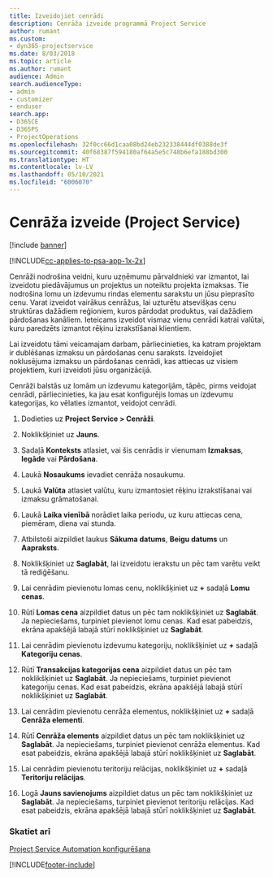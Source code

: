 ```yaml
---
title: Izveidojiet cenrādi
description: Cenrāža izveide programmā Project Service
author: rumant
ms.custom:
- dyn365-projectservice
ms.date: 8/03/2018
ms.topic: article
ms.author: rumant
audience: Admin
search.audienceType:
- admin
- customizer
- enduser
search.app:
- D365CE
- D365PS
- ProjectOperations
ms.openlocfilehash: 32f0cc66d1caa08bd24eb232338444df0388de3f
ms.sourcegitcommit: 40f68387f594180af64a5e5c748b6efa188bd300
ms.translationtype: HT
ms.contentlocale: lv-LV
ms.lasthandoff: 05/10/2021
ms.locfileid: "6006070"
---
```

# <a name="create-a-price-list-project-service"></a>Cenrāža izveide (Project Service)

[!include [banner](../includes/psa-now-project-operations.md)]

[!INCLUDE[cc-applies-to-psa-app-1x-2x](../includes/cc-applies-to-psa-app-1x-2x.md)]

Cenrāži nodrošina veidni, kuru uzņēmumu pārvaldnieki var izmantot, lai izveidotu piedāvājumus un projektus un noteiktu projekta izmaksas. Tie nodrošina lomu un izdevumu rindas elementu sarakstu un jūsu pieprasīto cenu. Varat izveidot vairākus cenrāžus, lai uzturētu atsevišķas cenu struktūras dažādiem reģioniem, kuros pārdodat produktus, vai dažādiem pārdošanas kanāliem. Ieteicams izveidot vismaz vienu cenrādi katrai valūtai, kuru paredzēts izmantot rēķinu izrakstīšanai klientiem.  
  
Lai izveidotu tāmi veicamajam darbam, pārliecinieties, ka katram projektam ir dublēšanas izmaksu un pārdošanas cenu saraksts. Izveidojiet noklusējuma izmaksu un pārdošanas cenrādi, kas attiecas uz visiem projektiem, kuri izveidoti jūsu organizācijā.  
  
Cenrāži balstās uz lomām un izdevumu kategorijām, tāpēc, pirms veidojat cenrādi, pārliecinieties, ka jau esat konfigurējis lomas un izdevumu kategorijas, ko vēlaties izmantot, veidojot cenrādi.  
  
1.  Dodieties uz **Project Service > Cenrāži**.  
  
2.  Noklikšķiniet uz **Jauns**.  
  
3.  Sadaļā **Konteksts** atlasiet, vai šis cenrādis ir vienumam **Izmaksas**, **Iegāde** vai **Pārdošana**.  
  
4.  Laukā **Nosaukums** ievadiet cenrāža nosaukumu.  
  
5.  Laukā **Valūta** atlasiet valūtu, kuru izmantosiet rēķinu izrakstīšanai vai izmaksu grāmatošanai.  
  
6.  Laukā **Laika vienībā** norādiet laika periodu, uz kuru attiecas cena, piemēram, diena vai stunda.  
  
7.  Atbilstoši aizpildiet laukus **Sākuma datums**, **Beigu datums** un **Aapraksts**.  
  
8.  Noklikšķiniet uz **Saglabāt**, lai izveidotu ierakstu un pēc tam varētu veikt tā rediģēšanu.  
  
9. Lai cenrādim pievienotu lomas cenu, noklikšķiniet uz **+** sadaļā **Lomu cenas**.  
  
10. Rūtī **Lomas cena** aizpildiet datus un pēc tam noklikšķiniet uz **Saglabāt**. Ja nepieciešams, turpiniet pievienot lomu cenas. Kad esat pabeidzis, ekrāna apakšējā labajā stūrī noklikšķiniet uz **Saglabāt**.  
  
11. Lai cenrādim pievienotu izdevumu kategoriju, noklikšķiniet uz **+** sadaļā **Kategoriju cenas**.  
  
12. Rūtī **Transakcijas kategorijas cena** aizpildiet datus un pēc tam noklikšķiniet uz **Saglabāt**. Ja nepieciešams, turpiniet pievienot kategoriju cenas. Kad esat pabeidzis, ekrāna apakšējā labajā stūrī noklikšķiniet uz **Saglabāt**.  
  
13. Lai cenrādim pievienotu cenrāža elementus, noklikšķiniet uz **+** sadaļā **Cenrāža elementi**.  
  
14. Rūtī **Cenrāža elements** aizpildiet datus un pēc tam noklikšķiniet uz **Saglabāt**. Ja nepieciešams, turpiniet pievienot cenrāža elementus. Kad esat pabeidzis, ekrāna apakšējā labajā stūrī noklikšķiniet uz **Saglabāt**.  
  
15. Lai cenrādim pievienotu teritoriju relācijas, noklikšķiniet uz **+** sadaļā **Teritoriju relācijas**.  
  
16. Logā **Jauns savienojums** aizpildiet datus un pēc tam noklikšķiniet uz **Saglabāt**. Ja nepieciešams, turpiniet pievienot teritoriju relācijas. Kad esat pabeidzis, ekrāna apakšējā labajā stūrī noklikšķiniet uz **Saglabāt**.  
  
### <a name="see-also"></a>Skatiet arī  
 [Project Service Automation konfigurēšana](../psa/configure.md)


[!INCLUDE[footer-include](../includes/footer-banner.md)]